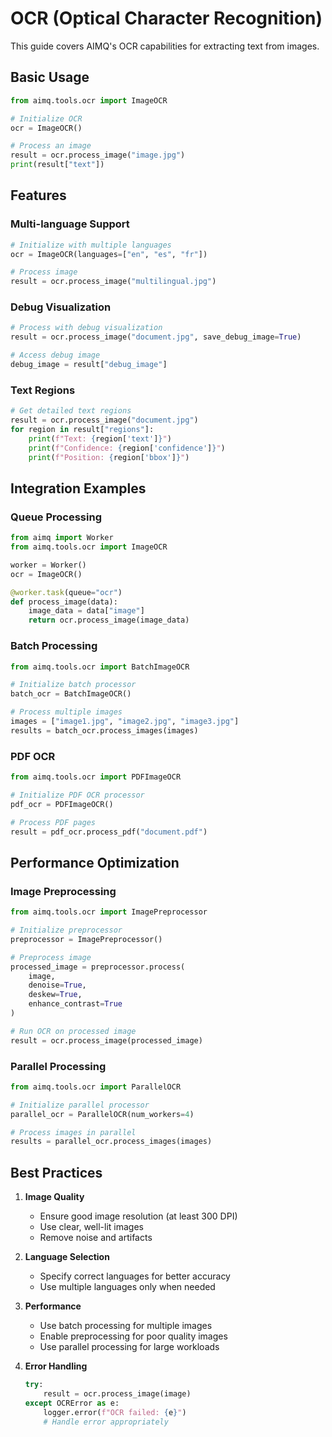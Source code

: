 # OCR (Optical Character Recognition)

This guide covers AIMQ's OCR capabilities for extracting text from images.

## Basic Usage

```python
from aimq.tools.ocr import ImageOCR

# Initialize OCR
ocr = ImageOCR()

# Process an image
result = ocr.process_image("image.jpg")
print(result["text"])
```

## Features

### Multi-language Support

```python
# Initialize with multiple languages
ocr = ImageOCR(languages=["en", "es", "fr"])

# Process image
result = ocr.process_image("multilingual.jpg")
```

### Debug Visualization

```python
# Process with debug visualization
result = ocr.process_image("document.jpg", save_debug_image=True)

# Access debug image
debug_image = result["debug_image"]
```

### Text Regions

```python
# Get detailed text regions
result = ocr.process_image("document.jpg")
for region in result["regions"]:
    print(f"Text: {region['text']}")
    print(f"Confidence: {region['confidence']}")
    print(f"Position: {region['bbox']}")
```

## Integration Examples

### Queue Processing

```python
from aimq import Worker
from aimq.tools.ocr import ImageOCR

worker = Worker()
ocr = ImageOCR()

@worker.task(queue="ocr")
def process_image(data):
    image_data = data["image"]
    return ocr.process_image(image_data)
```

### Batch Processing

```python
from aimq.tools.ocr import BatchImageOCR

# Initialize batch processor
batch_ocr = BatchImageOCR()

# Process multiple images
images = ["image1.jpg", "image2.jpg", "image3.jpg"]
results = batch_ocr.process_images(images)
```

### PDF OCR

```python
from aimq.tools.ocr import PDFImageOCR

# Initialize PDF OCR processor
pdf_ocr = PDFImageOCR()

# Process PDF pages
result = pdf_ocr.process_pdf("document.pdf")
```

## Performance Optimization

### Image Preprocessing

```python
from aimq.tools.ocr import ImagePreprocessor

# Initialize preprocessor
preprocessor = ImagePreprocessor()

# Preprocess image
processed_image = preprocessor.process(
    image,
    denoise=True,
    deskew=True,
    enhance_contrast=True
)

# Run OCR on processed image
result = ocr.process_image(processed_image)
```

### Parallel Processing

```python
from aimq.tools.ocr import ParallelOCR

# Initialize parallel processor
parallel_ocr = ParallelOCR(num_workers=4)

# Process images in parallel
results = parallel_ocr.process_images(images)
```

## Best Practices

1. **Image Quality**
   - Ensure good image resolution (at least 300 DPI)
   - Use clear, well-lit images
   - Remove noise and artifacts

2. **Language Selection**
   - Specify correct languages for better accuracy
   - Use multiple languages only when needed

3. **Performance**
   - Use batch processing for multiple images
   - Enable preprocessing for poor quality images
   - Use parallel processing for large workloads

4. **Error Handling**
   ```python
   try:
       result = ocr.process_image(image)
   except OCRError as e:
       logger.error(f"OCR failed: {e}")
       # Handle error appropriately
   ```
